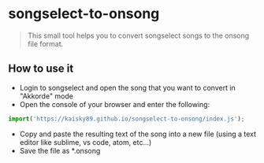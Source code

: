 # songselect-to-onsong

> This small tool helps you to convert songselect songs to the onsong file format.

## How to use it

- Login to songselect and open the song that you want to convert in "Akkorde" mode
- Open the console of your browser and enter the following:

```js
import('https://kaisky89.github.io/songselect-to-onsong/index.js');
```

- Copy and paste the resulting text of the song into a new file (using a text editor like sublime, vs code, atom, etc...)
- Save the file as \*.onsong
